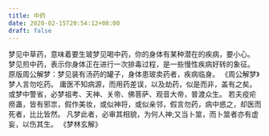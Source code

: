 ```yaml
---
title: 中药
date: 2020-02-15T20:54:12+08:00
draft: false
---
```


梦见中草药，意味着要生玻梦见喝中药，你的身体有某种潜在的疾病，要小心。
梦见煎中药，表示你身体正在进行一次排毒过程，是一些慢性疾病好转的象征。
原版周公解梦：梦见装有汤药的罐子，身体患玻卖药者，疾病临身。
《周公解梦》梦人言勿吃药。
庸医不知病源，而用药差误，以及劫药，似是而非，盖有之矣。
或梦中警省，必梦祖考、天神、关帝、佛菩萨、观音大帝，普渡众生。
若夫疫疟痨蛊，皆有邪祟，假作美妆，或似神将，或似亲邻，假言勿药，病中惑之，却医而死者，比比皆然。
凡梦此者，必审其相貌，为何人神;又当卜筮，而卜筮者亦有虚妄，以伤其生。
《梦林玄解》